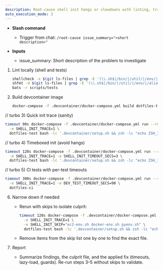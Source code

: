```yaml
---
description: Root-cause shell init hangs or slowdowns with linting, tracing, and timeouts
auto_execution_mode: 3
---
```


- __Slash command__
  - Trigger from chat: `/root-cause issue_summary="<short description>"`

- __Inputs__
  - issue_summary: Short description of the problem to investigate

1) Lint locally (shell and tests)
   ```bash
   shellcheck -x $(git ls-files | grep -E '(\\.sh$|/bin/|/util/|/env/|/aliases/)')
   shfmt -d $(git ls-files | grep -E '(\\.sh$|/bin/|/util/|/env/|/aliases/)')
   bats -r scripts/tests
   ```

2) Build devcontainer image
   ```bash
   docker-compose -f .devcontainer/docker-compose.yml build dotfiles-test
   ```

// turbo
3) Quick init trace (sanity)
   ```bash
   timeout 90s docker-compose -f .devcontainer/docker-compose.yml run --rm \
     -e SHELL_INIT_TRACE=1 \
     dotfiles-test bash -lc '.devcontainer/setup.sh && zsh -lc "echo ZSH_INIT_DONE"'
   ```

// turbo
4) Timeboxed init (avoid hangs)
   ```bash
   timeout 120s docker-compose -f .devcontainer/docker-compose.yml run --rm \
     -e SHELL_INIT_TRACE=1 -e SHELL_INIT_TIMEOUT_SECS=3 \
     dotfiles-test bash -lc '.devcontainer/setup.sh && zsh -lc "echo ZSH_INIT_DONE"'
   ```

// turbo
5) CI tests with per-test timeouts
   ```bash
   timeout 300s docker-compose -f .devcontainer/docker-compose.yml run --rm \
     -e SHELL_INIT_TRACE=1 -e DEV_TEST_TIMEOUT_SECS=90 \
     dotfiles-ci
   ```

6) Narrow down if needed
   - Rerun with skips to isolate culprit:
     ```bash
     timeout 120s docker-compose -f .devcontainer/docker-compose.yml run --rm \
       -e SHELL_INIT_TRACE=1 \
       -e SHELL_INIT_SKIP="ec2-env.sh docker-env.sh pyenv.sh" \
       dotfiles-test bash -lc '.devcontainer/setup.sh && zsh -lc "echo ZSH_INIT_DONE"'
     ```
   - Remove items from the skip list one by one to find the exact file.

7) Report
   - Summarize findings, the culprit file, and the applied fix (timeouts, lazy-load, guards). Re-run steps 3–5 without skips to validate.
